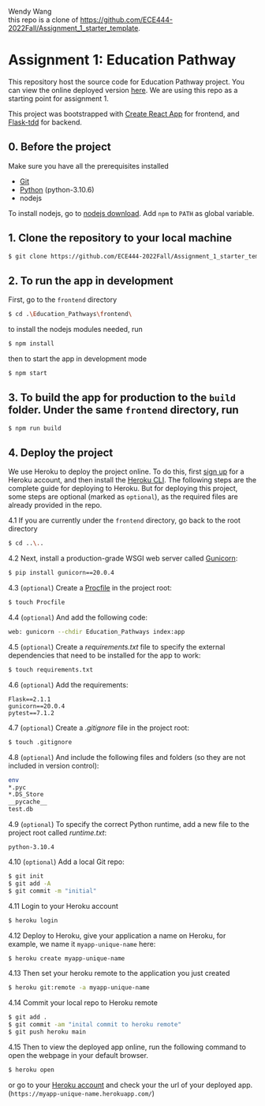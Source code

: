 Wendy Wang\
this repo is a clone of https://github.com/ECE444-2022Fall/Assignment_1_starter_template. 

# Assignment 1: Education Pathway

This repository host the source code for Education Pathway project. You can view the online deployed version [here](https://assignment-1-starter-template.herokuapp.com/). We are using this repo as a starting point for assignment 1.


This project was bootstrapped with [Create React App](https://github.com/facebook/create-react-app) for frontend, and [Flask-tdd](https://github.com/mjhea0/flaskr-tdd) for backend.


## 0. Before the project

Make sure you have all the prerequisites installed
* [Git](https://git-scm.com/downloads)
* [Python](https://www.python.org/downloads/) (python-3.10.6)
* nodejs

To install nodejs, go to [nodejs download]( https://nodejs.org/en/download/). Add `npm` to `PATH` as global variable.
 
## 1. Clone the repository to your local machine
```sh
$ git clone https://github.com/ECE444-2022Fall/Assignment_1_starter_template.git
```
## 2. To run the app in development

First, go to the `frontend` directory 
```sh
$ cd .\Education_Pathways\frontend\
```

to install the nodejs modules needed, run
```sh
$ npm install
```
then to start the app in development mode
```sh
$ npm start
```
## 3. To build the app for production to the `build` folder. Under the same `frontend` directory, run
```sh
$ npm run build
```
## 4. Deploy the project
   
We use Heroku to deploy the project online. To do this, first [sign up](https://signup.heroku.com/) for a Heroku account,  and then install the [Heroku CLI](https://devcenter.heroku.com/articles/heroku-cli). The following steps are the complete guide for deploying to Heroku. But for deploying this project, some steps are optional (marked as `optional`), as the required files are already provided in the repo. 

4.1 If you are currently under the `frontend` directory, go back to the root directory
```sh
$ cd ..\..
```

4.2 Next, install a production-grade WSGI web server called [Gunicorn](http://gunicorn.org/):

```sh
$ pip install gunicorn==20.0.4
```

4.3 (`optional`) Create a [Procfile](https://devcenter.heroku.com/articles/procfile) in the project root:

```sh
$ touch Procfile
```

4.4 (`optional`) And add the following code:

```sh
web: gunicorn --chdir Education_Pathways index:app
```

4.5 (`optional`) Create a *requirements.txt* file to specify the external dependencies that need to be installed for the app to work:

```sh
$ touch requirements.txt
```

4.6 (`optional`) Add the requirements:

```
Flask==2.1.1
gunicorn==20.0.4
pytest==7.1.2
```

4.7 (`optional`) Create a *.gitignore* file in the project root:

```sh
$ touch .gitignore
```

4.8 (`optional`) And include the following files and folders (so they are not included in version control):

```sh
env
*.pyc
*.DS_Store
__pycache__
test.db
```

4.9 (`optional`) To specify the correct Python runtime, add a new file to the project root called *runtime.txt*:

```
python-3.10.4
```

4.10 (`optional`) Add a local Git repo:

```sh
$ git init
$ git add -A
$ git commit -m "initial"
```

4.11 Login to your Heroku account

```sh
$ heroku login
```

4.12 Deploy to Heroku, give your application a name on Heroku, for example, we name it `myapp-unique-name` here:

```sh
$ heroku create myapp-unique-name
```
4.13 Then set your heroku remote to the application you just created
```sh
$ heroku git:remote -a myapp-unique-name
```
4.14 Commit your local repo to Heroku remote
```sh
$ git add .
$ git commit -am "inital commit to heroku remote"
$ git push heroku main
```

4.15 Then to view the deployed app online, run the following command to open the webpage in your default browser.

```sh
$ heroku open
```
or go to your [Heroku account](https://dashboard.heroku.com/apps) and check your the url of your deployed app. (`https://myapp-unique-name.herokuapp.com/`)